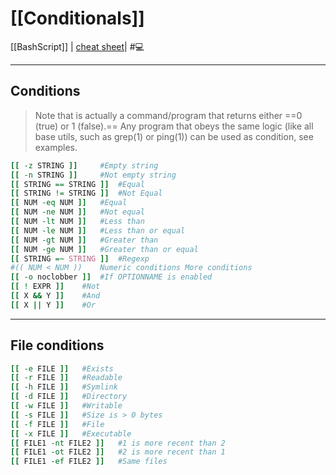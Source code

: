 # [[Conditionals]]
[[BashScript]] | [cheat sheet](https://devhints.io/bash#conditionals)| #💻 
___
## Conditions
>Note that  is actually a command/program that returns either ==0 (true) or 1 (false).== Any program that obeys the same logic (like all base utils, such as grep(1) or ping(1)) can be used as condition, see examples.

```bash
[[ -z STRING ]] 	#Empty string
[[ -n STRING ]] 	#Not empty string
[[ STRING == STRING ]] 	#Equal
[[ STRING != STRING ]] 	#Not Equal
[[ NUM -eq NUM ]] 	#Equal
[[ NUM -ne NUM ]] 	#Not equal
[[ NUM -lt NUM ]] 	#Less than
[[ NUM -le NUM ]] 	#Less than or equal
[[ NUM -gt NUM ]] 	#Greater than
[[ NUM -ge NUM ]] 	#Greater than or equal
[[ STRING =~ STRING ]] 	#Regexp
#(( NUM < NUM )) 	Numeric conditions More conditions
[[ -o noclobber ]] 	#If OPTIONNAME is enabled
[[ ! EXPR ]] 	#Not
[[ X && Y ]] 	#And
[[ X || Y ]] 	#Or
```
___
## File conditions
```bash
[[ -e FILE ]] 	#Exists
[[ -r FILE ]] 	#Readable
[[ -h FILE ]] 	#Symlink
[[ -d FILE ]] 	#Directory
[[ -w FILE ]] 	#Writable
[[ -s FILE ]] 	#Size is > 0 bytes
[[ -f FILE ]] 	#File
[[ -x FILE ]] 	#Executable
[[ FILE1 -nt FILE2 ]] 	#1 is more recent than 2
[[ FILE1 -ot FILE2 ]] 	#2 is more recent than 1
[[ FILE1 -ef FILE2 ]] 	#Same files
```

